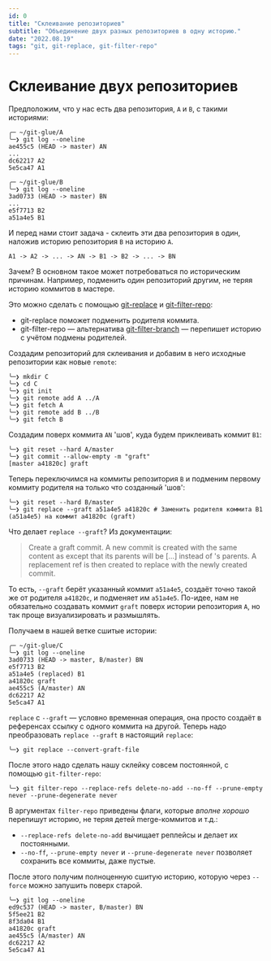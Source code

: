```yaml
---
id: 0
title: "Склеивание репозиториев"
subtitle: "Объединение двух разных репозиториев в одну историю."
date: "2022.08.19"
tags: "git, git-replace, git-filter-repo"
---
```



# Склеивание двух репозиториев

Предположим, что у нас есть два репозитория, `A` и `B`, с такими историями:
```
╭─ ~/git-glue/A
╰─❯ git log --oneline
ae455c5 (HEAD -> master) AN
...
dc62217 A2
5e5ca47 A1
```
```
╭─ ~/git-glue/B
╰─❯ git log --oneline
3ad0733 (HEAD -> master) BN
...
e5f7713 B2
a51a4e5 B1
```

И перед нами стоит задача - склеить эти два репозитория в один, наложив историю репозитория `B` на историю `A`.
```
A1 -> A2 -> ... -> AN -> B1 -> B2 -> ... -> BN
```

Зачем? В основном такое может потребоваться по историческим причинам. Например, подменить один репозиторий другим, не теряя историю коммитов в мастере.

Это можно сделать с помощью [git-replace](https://git-scm.com/book/en/v2/Git-Tools-Replace) и [git-filter-repo](https://github.com/newren/git-filter-repo):
* git-replace поможет подменить родителя коммита.
* git-filter-repo — альтернатива [git-filter-branch](https://git-scm.com/docs/git-filter-branch) — перепишет историю с учётом подмены родителей.

Создадим репозиторий для склеивания и добавим в него исходные репозитории как новые `remote`:
```
╰─❯ mkdir C
╰─❯ cd C
╰─❯ git init
╰─❯ git remote add A ../A
╰─❯ git fetch A
╰─❯ git remote add B ../B
╰─❯ git fetch B
```

Создадим поверх коммита `AN` 'шов', куда будем приклеивать коммит `B1`:
```
╰─❯ git reset --hard A/master
╰─❯ git commit --allow-empty -m "graft"
[master a41820c] graft
```

Теперь переключимся на коммиты репозитория `B` и подменим первому коммиту родителя на только что созданный 'шов':
```
╰─❯ git reset --hard B/master
╰─❯ git replace --graft a51a4e5 a41820c # Заменить родителя коммита B1 (a51a4e5) на коммит a41820c (graft)
```

Что делает `replace --graft`? Из документации:
>Create a graft commit. A new commit is created with the same content as <commit> except that its parents will be [<parent>…​] instead of <commit>'s parents. A replacement ref is then created to replace <commit> with the newly created commit.

То есть, `--graft` берёт указанный коммит `a51a4e5`, создаёт точно такой же от родителя `a41820c`, и подменяет им `a51a4e5`.
По-идее, нам не обязательно создавать коммит `graft` поверх истории репозитория `A`, но так проще визуализировать и размышлять.

Получаем в нашей ветке сшитые истории:
```
╭─ ~/git-glue/C
╰─❯ git log --oneline
3ad0733 (HEAD -> master, B/master) BN
e5f7713 B2
a51a4e5 (replaced) B1
a41820c graft
ae455c5 (A/master) AN
dc62217 A2
5e5ca47 A1
```

`replace` с `--graft` — условно временная операция, она просто создаёт в референсах ссылку с одного коммита на другой.
Теперь надо преобразовать `replace --graft` в настоящий `replace`:
```
╰─❯ git replace --convert-graft-file
```

После этого надо сделать нашу склейку совсем постоянной, с помощью `git-filter-repo`:
```
╰─❯ git filter-repo --replace-refs delete-no-add --no-ff --prune-empty never --prune-degenerate never
```
В аргументах `filter-repo` приведены флаги, которые *вполне хорошо* перепишут историю, не теряя детей merge-коммитов и т.д.:
* `--replace-refs delete-no-add` вычищает реплейсы и делает их постоянными.
* `--no-ff`, `--prune-empty never` и `--prune-degenerate never` позволяет сохранить все коммиты, даже пустые.

После этого получим полноценную сшитую историю, которую через `--force` можно запушить поверх старой.
```
╰─❯ git log --oneline
ed9c537 (HEAD -> master, B/master) BN
5f5ee21 B2
8f3da04 B1
a41820c graft
ae455c5 (A/master) AN
dc62217 A2
5e5ca47 A1
```